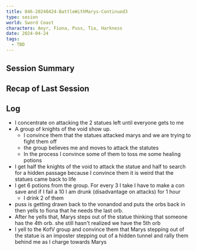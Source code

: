 ```yaml
---
title: 046-20240424-BattleWithMarys-Continued3
type: sesion
world: Sword Coast
characters: Aeyr, Fiona, Puss, Tia, Harkness
date: 2024-04-24
tags:
  - TBD
---
```


## Session Summary

## Recap of Last Session

## Log
- I concentrate on attacking the 2 statues left until everyone gets to me
- A group of knights of the void show up.
	- I convince them that the statues attacked marys and we are trying to fight them off
	- the group believes me and moves to attack the statutes
	- In the process I convince some of them to toss me some healing potions
- I get half the knights of the void to attack the statue and half to search for a hidden passage because I convince them it is weird that the statues came back to life
- I get 6 potions from the group. For every 3 I take I have to make a con save and if I fail a 10 I am drunk (disadvantage on attacks) for 1 hour
	- I drink 2 of them
- puss is getting drawn back to the vonandod and puts the orbs back in then yells to fiona that he needs the last orb.
- After he yells that, Marys steps out of the statue thinking that someone has the 4th orb. she still hasn't realized we have the 5th orb
- I yell to the KofV group and convince them that Marys stepping out of the statue is an imposter stepping out of a hidden tunnel and rally them behind me as I charge towards Marys 

